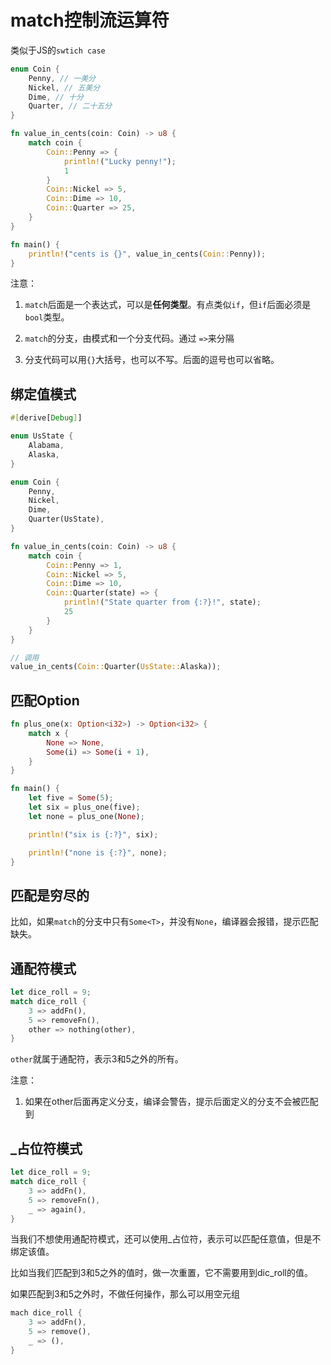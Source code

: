 # match控制流运算符

类似于JS的`swtich case`

```rs
enum Coin {
    Penny, // 一美分
    Nickel, // 五美分
    Dime, // 十分
    Quarter, // 二十五分
}

fn value_in_cents(coin: Coin) -> u8 {
    match coin {
        Coin::Penny => {
            println!("Lucky penny!");
            1
        }
        Coin::Nickel => 5,
        Coin::Dime => 10,
        Coin::Quarter => 25,
    }
}

fn main() {
    println!("cents is {}", value_in_cents(Coin::Penny));
}
```

注意：

1. `match`后面是一个表达式，可以是**任何类型**。有点类似`if`，但`if`后面必须是`bool`类型。

2. `match`的分支，由模式和一个分支代码。通过 `=>`来分隔

3. 分支代码可以用`{}`大括号，也可以不写。后面的逗号也可以省略。


## 绑定值模式

```rs
#[derive[Debug]]

enum UsState {
    Alabama,
    Alaska,
}

enum Coin {
    Penny,
    Nickel,
    Dime,
    Quarter(UsState),
}

fn value_in_cents(coin: Coin) -> u8 {
    match coin {
        Coin::Penny => 1,
        Coin::Nickel => 5,
        Coin::Dime => 10,
        Coin::Quarter(state) => {
            println!("State quarter from {:?}!", state);
            25
        }
    }
}

// 调用
value_in_cents(Coin::Quarter(UsState::Alaska));
```

## 匹配Option<T>

```rs
fn plus_one(x: Option<i32>) -> Option<i32> {
    match x {
        None => None,
        Some(i) => Some(i + 1),
    }
}

fn main() {
    let five = Some(5);
    let six = plus_one(five);
    let none = plus_one(None);

    println!("six is {:?}", six);

    println!("none is {:?}", none);
}
```

## 匹配是穷尽的

比如，如果`match`的分支中只有`Some<T>`，并没有`None`，编译器会报错，提示匹配缺失。

## 通配符模式

```rs
let dice_roll = 9;
match dice_roll {
    3 => addFn(),
    5 => removeFn(),
    other => nothing(other),
}
```

`other`就属于通配符，表示3和5之外的所有。

注意：

1. 如果在other后面再定义分支，编译会警告，提示后面定义的分支不会被匹配到

## _占位符模式

```rs
let dice_roll = 9;
match dice_roll {
    3 => addFn(),
    5 => removeFn(),
    _ => again(),
}
```

当我们不想使用通配符模式，还可以使用_占位符，表示可以匹配任意值，但是不绑定该值。

比如当我们匹配到3和5之外的值时，做一次重置，它不需要用到dic_roll的值。

如果匹配到3和5之外时，不做任何操作，那么可以用空元组

```rs
mach dice_roll {
    3 => addFn(),
    5 => remove(),
    _ => (),
}
```